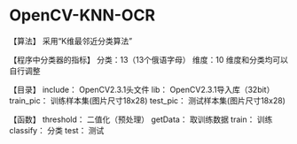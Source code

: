 # OpenCV-KNN-OCR
【算法】
采用“K维最邻近分类算法”

【程序中分类器的指标】
分类：13（13个俄语字母）
维度：10
维度和分类均可以自行调整

【目录】
include：	OpenCV2.3.1头文件
lib：		OpenCV2.3.1导入库（32bit）
train_pic：	训练样本集(图片尺寸18x28)
test_pic：	测试样本集(图片尺寸18x28)

【函数】
threshold：	二值化（预处理）
getData：	取训练数据
train：		训练
classify：	分类
test：		测试
